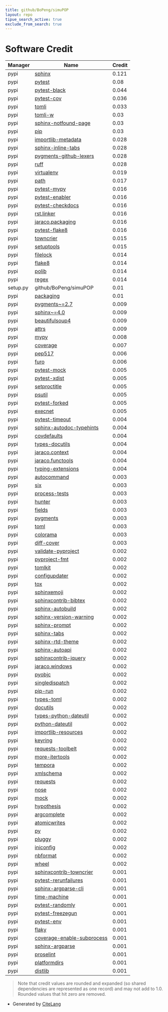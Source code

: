 ```yaml
---
title: github/BoPeng/simuPOP
layout: repo
tipue_search_active: true
exclude_from_search: true
---
```

# Software Credit

|Manager|Name|Credit|
|-------|----|------|
|pypi|[sphinx](https://www.sphinx-doc.org/)|0.121|
|pypi|[pytest](https://docs.pytest.org/en/latest/)|0.08|
|pypi|[pytest-black](https://github.com/shopkeep/pytest-black)|0.044|
|pypi|[pytest-cov](https://github.com/pytest-dev/pytest-cov)|0.036|
|pypi|[tomli](https://pypi.org/project/tomli)|0.033|
|pypi|[tomli-w](https://pypi.org/project/tomli-w)|0.03|
|pypi|[sphinx-notfound-page](https://github.com/readthedocs/sphinx-notfound-page)|0.03|
|pypi|[pip](https://pip.pypa.io/)|0.03|
|pypi|[importlib-metadata](https://pypi.org/project/importlib-metadata)|0.028|
|pypi|[sphinx-inline-tabs](https://github.com/pradyunsg/sphinx-inline-tabs)|0.028|
|pypi|[pygments-github-lexers](https://github.com/liluo/pygments-github-lexers)|0.028|
|pypi|[ruff](https://pypi.org/project/ruff)|0.028|
|pypi|[virtualenv](https://virtualenv.pypa.io)|0.019|
|pypi|[path](https://pypi.org/project/path)|0.017|
|pypi|[pytest-mypy](https://github.com/dbader/pytest-mypy)|0.016|
|pypi|[pytest-enabler](https://github.com/jaraco/pytest-enabler)|0.016|
|pypi|[pytest-checkdocs](https://github.com/jaraco/pytest-checkdocs)|0.016|
|pypi|[rst.linker](https://github.com/jaraco/rst.linker)|0.016|
|pypi|[jaraco.packaging](https://github.com/jaraco/jaraco.packaging)|0.016|
|pypi|[pytest-flake8](https://pypi.org/project/pytest-flake8)|0.016|
|pypi|[towncrier](https://pypi.org/project/towncrier)|0.015|
|pypi|[setuptools](https://github.com/pypa/setuptools)|0.015|
|pypi|[filelock](https://py-filelock.readthedocs.io)|0.014|
|pypi|[flake8](https://pypi.org/project/flake8)|0.014|
|pypi|[polib](https://pypi.org/project/polib)|0.014|
|pypi|[regex](https://pypi.org/project/regex)|0.014|
|setup.py|github/BoPeng/simuPOP|0.01|
|pypi|[packaging](https://pypi.org/project/packaging)|0.01|
|pypi|[pygments~=2.7](https://pypi.org/project/pygments~=2.7)|0.009|
|pypi|[sphinx~=4.0](https://pypi.org/project/sphinx~=4.0)|0.009|
|pypi|[beautifulsoup4](https://pypi.org/project/beautifulsoup4)|0.009|
|pypi|[attrs](https://pypi.org/project/attrs)|0.009|
|pypi|[mypy](https://pypi.org/project/mypy)|0.008|
|pypi|[coverage](https://pypi.org/project/coverage)|0.007|
|pypi|[pep517](https://pypi.org/project/pep517)|0.006|
|pypi|[furo](https://pradyunsg.me/furo/quickstart)|0.006|
|pypi|[pytest-mock](https://pypi.org/project/pytest-mock)|0.005|
|pypi|[pytest-xdist](https://github.com/pytest-dev/pytest-xdist)|0.005|
|pypi|[setproctitle](https://pypi.org/project/setproctitle)|0.005|
|pypi|[psutil](https://pypi.org/project/psutil)|0.005|
|pypi|[pytest-forked](https://pypi.org/project/pytest-forked)|0.005|
|pypi|[execnet](https://pypi.org/project/execnet)|0.005|
|pypi|[pytest-timeout](https://github.com/pytest-dev/pytest-timeout)|0.004|
|pypi|[sphinx-autodoc-typehints](https://pypi.org/project/sphinx-autodoc-typehints)|0.004|
|pypi|[covdefaults](https://pypi.org/project/covdefaults)|0.004|
|pypi|[types-docutils](https://pypi.org/project/types-docutils)|0.004|
|pypi|[jaraco.context](https://pypi.org/project/jaraco.context)|0.004|
|pypi|[jaraco.functools](https://pypi.org/project/jaraco.functools)|0.004|
|pypi|[typing-extensions](https://pypi.org/project/typing-extensions)|0.004|
|pypi|[autocommand](https://pypi.org/project/autocommand)|0.003|
|pypi|[six](https://pypi.org/project/six)|0.003|
|pypi|[process-tests](https://pypi.org/project/process-tests)|0.003|
|pypi|[hunter](https://pypi.org/project/hunter)|0.003|
|pypi|[fields](https://pypi.org/project/fields)|0.003|
|pypi|[pygments](https://pypi.org/project/pygments)|0.003|
|pypi|[toml](https://pypi.org/project/toml)|0.003|
|pypi|[colorama](https://pypi.org/project/colorama)|0.003|
|pypi|[diff-cover](https://pypi.org/project/diff-cover)|0.003|
|pypi|[validate-pyproject](https://pypi.org/project/validate-pyproject)|0.002|
|pypi|[pyproject-fmt](https://pypi.org/project/pyproject-fmt)|0.002|
|pypi|[tomlkit](https://pypi.org/project/tomlkit)|0.002|
|pypi|[configupdater](https://pypi.org/project/configupdater)|0.002|
|pypi|[tox](https://pypi.org/project/tox)|0.002|
|pypi|[sphinxemoji](https://pypi.org/project/sphinxemoji)|0.002|
|pypi|[sphinxcontrib-bibtex](https://pypi.org/project/sphinxcontrib-bibtex)|0.002|
|pypi|[sphinx-autobuild](https://pypi.org/project/sphinx-autobuild)|0.002|
|pypi|[sphinx-version-warning](https://pypi.org/project/sphinx-version-warning)|0.002|
|pypi|[sphinx-prompt](https://pypi.org/project/sphinx-prompt)|0.002|
|pypi|[sphinx-tabs](https://pypi.org/project/sphinx-tabs)|0.002|
|pypi|[sphinx-rtd-theme](https://pypi.org/project/sphinx-rtd-theme)|0.002|
|pypi|[sphinx-autoapi](https://pypi.org/project/sphinx-autoapi)|0.002|
|pypi|[sphinxcontrib-jquery](https://pypi.org/project/sphinxcontrib-jquery)|0.002|
|pypi|[jaraco.windows](https://pypi.org/project/jaraco.windows)|0.002|
|pypi|[pyobjc](https://pypi.org/project/pyobjc)|0.002|
|pypi|[singledispatch](https://pypi.org/project/singledispatch)|0.002|
|pypi|[pip-run](https://github.com/jaraco/pip-run)|0.002|
|pypi|[types-toml](https://pypi.org/project/types-toml)|0.002|
|pypi|[docutils](https://pypi.org/project/docutils)|0.002|
|pypi|[types-python-dateutil](https://pypi.org/project/types-python-dateutil)|0.002|
|pypi|[python-dateutil](https://pypi.org/project/python-dateutil)|0.002|
|pypi|[importlib-resources](https://pypi.org/project/importlib-resources)|0.002|
|pypi|[keyring](https://pypi.org/project/keyring)|0.002|
|pypi|[requests-toolbelt](https://pypi.org/project/requests-toolbelt)|0.002|
|pypi|[more-itertools](https://pypi.org/project/more-itertools)|0.002|
|pypi|[tempora](https://pypi.org/project/tempora)|0.002|
|pypi|[xmlschema](https://pypi.org/project/xmlschema)|0.002|
|pypi|[requests](https://pypi.org/project/requests)|0.002|
|pypi|[nose](https://pypi.org/project/nose)|0.002|
|pypi|[mock](https://pypi.org/project/mock)|0.002|
|pypi|[hypothesis](https://pypi.org/project/hypothesis)|0.002|
|pypi|[argcomplete](https://pypi.org/project/argcomplete)|0.002|
|pypi|[atomicwrites](https://pypi.org/project/atomicwrites)|0.002|
|pypi|[py](https://pypi.org/project/py)|0.002|
|pypi|[pluggy](https://pypi.org/project/pluggy)|0.002|
|pypi|[iniconfig](https://pypi.org/project/iniconfig)|0.002|
|pypi|[nbformat](https://pypi.org/project/nbformat)|0.002|
|pypi|[wheel](https://github.com/pypa/wheel)|0.002|
|pypi|[sphinxcontrib-towncrier](https://github.com/sphinx-contrib/sphinxcontrib-towncrier)|0.001|
|pypi|[pytest-rerunfailures](https://pypi.org/project/pytest-rerunfailures)|0.001|
|pypi|[sphinx-argparse-cli](https://pypi.org/project/sphinx-argparse-cli)|0.001|
|pypi|[time-machine](https://pypi.org/project/time-machine)|0.001|
|pypi|[pytest-randomly](https://pypi.org/project/pytest-randomly)|0.001|
|pypi|[pytest-freezegun](https://pypi.org/project/pytest-freezegun)|0.001|
|pypi|[pytest-env](https://pypi.org/project/pytest-env)|0.001|
|pypi|[flaky](https://pypi.org/project/flaky)|0.001|
|pypi|[coverage-enable-subprocess](https://pypi.org/project/coverage-enable-subprocess)|0.001|
|pypi|[sphinx-argparse](https://pypi.org/project/sphinx-argparse)|0.001|
|pypi|[proselint](https://pypi.org/project/proselint)|0.001|
|pypi|[platformdirs](https://pypi.org/project/platformdirs)|0.001|
|pypi|[distlib](https://pypi.org/project/distlib)|0.001|


> Note that credit values are rounded and expanded (so shared dependencies are represented as one record) and may not add to 1.0. Rounded values that hit zero are removed.


- Generated by [CiteLang](https://github.com/vsoch/citelang)

